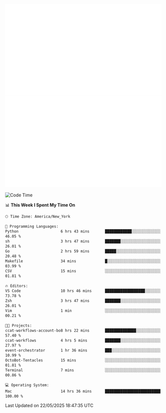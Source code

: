 <a href="https://github.com/jstrieb/github-stats">
 
![](https://github.com/evanhuang117/github-stats/blob/master/generated/overview.svg)
![](https://github.com/evanhuang117/github-stats/blob/master/generated/languages.svg)

</a>

<!--START_SECTION:waka-->
![Code Time](http://img.shields.io/badge/Code%20Time-881%20hrs%2042%20mins-blue)

📊 **This Week I Spent My Time On** 

```text
🕑︎ Time Zone: America/New_York

💬 Programming Languages: 
Python                   6 hrs 43 mins       ████████████░░░░░░░░░░░░░   46.05 % 
sh                       3 hrs 47 mins       ███████░░░░░░░░░░░░░░░░░░   26.01 % 
Go                       2 hrs 59 mins       █████░░░░░░░░░░░░░░░░░░░░   20.48 % 
Makefile                 34 mins             █░░░░░░░░░░░░░░░░░░░░░░░░   03.99 % 
CSV                      15 mins             ░░░░░░░░░░░░░░░░░░░░░░░░░   01.81 % 

🔥 Editors: 
VS Code                  10 hrs 46 mins      ██████████████████░░░░░░░   73.78 % 
Zsh                      3 hrs 47 mins       ███████░░░░░░░░░░░░░░░░░░   26.01 % 
Vim                      1 min               ░░░░░░░░░░░░░░░░░░░░░░░░░   00.21 % 

🐱‍💻 Projects: 
ccat-workflows-account-bo8 hrs 22 mins       ██████████████░░░░░░░░░░░   57.40 % 
ccat-workflows           4 hrs 5 mins        ███████░░░░░░░░░░░░░░░░░░   27.97 % 
event-orchestrator       1 hr 36 mins        ███░░░░░░░░░░░░░░░░░░░░░░   10.99 % 
OctoBot-Tentacles        15 mins             ░░░░░░░░░░░░░░░░░░░░░░░░░   01.81 % 
Terminal                 7 mins              ░░░░░░░░░░░░░░░░░░░░░░░░░   00.86 % 

💻 Operating System: 
Mac                      14 hrs 36 mins      █████████████████████████   100.00 % 
```


 Last Updated on 22/05/2025 18:47:35 UTC
<!--END_SECTION:waka-->
